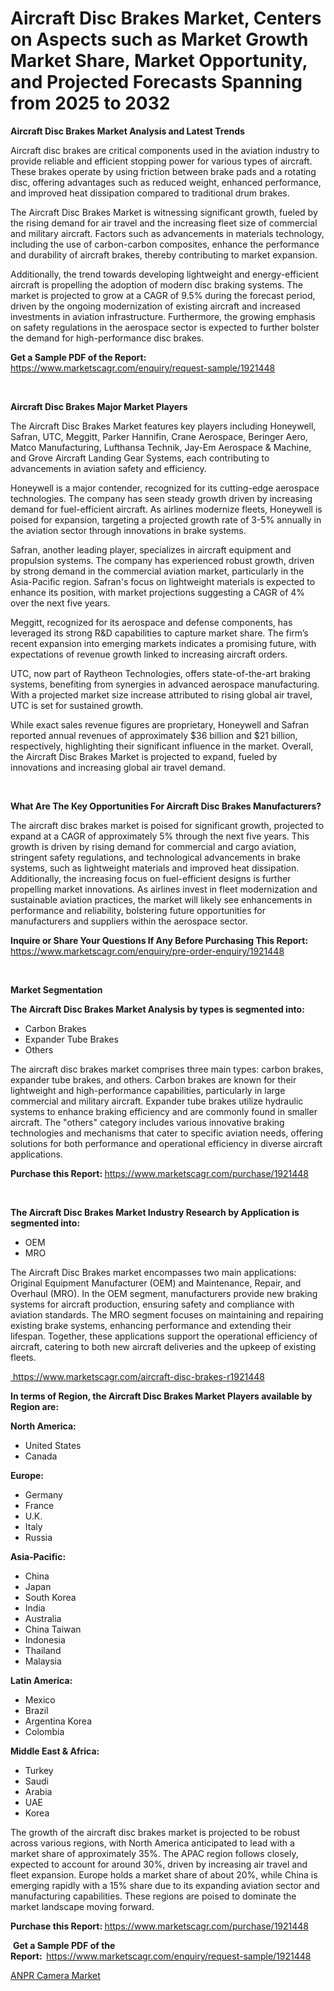 <p><h1>Aircraft Disc Brakes Market, Centers on Aspects such as Market Growth Market Share, Market Opportunity, and Projected Forecasts Spanning from 2025 to 2032</h1></p><p><strong>Aircraft Disc Brakes Market Analysis and Latest Trends</strong></p>
<p><p>Aircraft disc brakes are critical components used in the aviation industry to provide reliable and efficient stopping power for various types of aircraft. These brakes operate by using friction between brake pads and a rotating disc, offering advantages such as reduced weight, enhanced performance, and improved heat dissipation compared to traditional drum brakes. </p><p>The Aircraft Disc Brakes Market is witnessing significant growth, fueled by the rising demand for air travel and the increasing fleet size of commercial and military aircraft. Factors such as advancements in materials technology, including the use of carbon-carbon composites, enhance the performance and durability of aircraft brakes, thereby contributing to market expansion. </p><p>Additionally, the trend towards developing lightweight and energy-efficient aircraft is propelling the adoption of modern disc braking systems. The market is projected to grow at a CAGR of 9.5% during the forecast period, driven by the ongoing modernization of existing aircraft and increased investments in aviation infrastructure. Furthermore, the growing emphasis on safety regulations in the aerospace sector is expected to further bolster the demand for high-performance disc brakes.</p></p>
<p><strong>Get a Sample PDF of the Report:&nbsp;</strong> <a href="https://www.marketscagr.com/enquiry/request-sample/1921448?utm_campaign=3577&utm_medium=2&utm_source=Github&utm_content=ia&utm_term=30032025&utm_id=aircraft-disc-brakes">https://www.marketscagr.com/enquiry/request-sample/1921448</a></p>
<p>&nbsp;</p>
<p><strong>Aircraft Disc Brakes Major Market Players</strong></p>
<p><p>The Aircraft Disc Brakes Market features key players including Honeywell, Safran, UTC, Meggitt, Parker Hannifin, Crane Aerospace, Beringer Aero, Matco Manufacturing, Lufthansa Technik, Jay-Em Aerospace & Machine, and Grove Aircraft Landing Gear Systems, each contributing to advancements in aviation safety and efficiency.</p><p>Honeywell is a major contender, recognized for its cutting-edge aerospace technologies. The company has seen steady growth driven by increasing demand for fuel-efficient aircraft. As airlines modernize fleets, Honeywell is poised for expansion, targeting a projected growth rate of 3-5% annually in the aviation sector through innovations in brake systems.</p><p>Safran, another leading player, specializes in aircraft equipment and propulsion systems. The company has experienced robust growth, driven by strong demand in the commercial aviation market, particularly in the Asia-Pacific region. Safran's focus on lightweight materials is expected to enhance its position, with market projections suggesting a CAGR of 4% over the next five years.</p><p>Meggitt, recognized for its aerospace and defense components, has leveraged its strong R&D capabilities to capture market share. The firm’s recent expansion into emerging markets indicates a promising future, with expectations of revenue growth linked to increasing aircraft orders.</p><p>UTC, now part of Raytheon Technologies, offers state-of-the-art braking systems, benefiting from synergies in advanced aerospace manufacturing. With a projected market size increase attributed to rising global air travel, UTC is set for sustained growth.</p><p>While exact sales revenue figures are proprietary, Honeywell and Safran reported annual revenues of approximately $36 billion and $21 billion, respectively, highlighting their significant influence in the market. Overall, the Aircraft Disc Brakes Market is projected to expand, fueled by innovations and increasing global air travel demand.</p></p>
<p>&nbsp;</p>
<p><strong>What Are The Key Opportunities For Aircraft Disc Brakes Manufacturers?</strong></p>
<p><p>The aircraft disc brakes market is poised for significant growth, projected to expand at a CAGR of approximately 5% through the next five years. This growth is driven by rising demand for commercial and cargo aviation, stringent safety regulations, and technological advancements in brake systems, such as lightweight materials and improved heat dissipation. Additionally, the increasing focus on fuel-efficient designs is further propelling market innovations. As airlines invest in fleet modernization and sustainable aviation practices, the market will likely see enhancements in performance and reliability, bolstering future opportunities for manufacturers and suppliers within the aerospace sector.</p></p>
<p><strong>Inquire or Share Your Questions If Any Before Purchasing This Report:</strong> <a href="https://www.marketscagr.com/enquiry/pre-order-enquiry/1921448?utm_campaign=3577&utm_medium=2&utm_source=Github&utm_content=ia&utm_term=30032025&utm_id=aircraft-disc-brakes">https://www.marketscagr.com/enquiry/pre-order-enquiry/1921448</a></p>
<p>&nbsp;</p>
<p><strong>Market Segmentation</strong></p>
<p><strong>The Aircraft Disc Brakes Market Analysis by types is segmented into:</strong></p>
<p><ul><li>Carbon Brakes</li><li>Expander Tube Brakes</li><li>Others</li></ul></p>
<p><p>The aircraft disc brakes market comprises three main types: carbon brakes, expander tube brakes, and others. Carbon brakes are known for their lightweight and high-performance capabilities, particularly in large commercial and military aircraft. Expander tube brakes utilize hydraulic systems to enhance braking efficiency and are commonly found in smaller aircraft. The "others" category includes various innovative braking technologies and mechanisms that cater to specific aviation needs, offering solutions for both performance and operational efficiency in diverse aircraft applications.</p></p>
<p><strong>Purchase this Report:&nbsp;</strong><a href="https://www.marketscagr.com/purchase/1921448?utm_campaign=3577&utm_medium=2&utm_source=Github&utm_content=ia&utm_term=30032025&utm_id=aircraft-disc-brakes">https://www.marketscagr.com/purchase/1921448</a></p>
<p>&nbsp;</p>
<p><strong>The Aircraft Disc Brakes Market Industry Research by Application is segmented into:</strong></p>
<p><ul><li>OEM</li><li>MRO</li></ul></p>
<p><p>The Aircraft Disc Brakes market encompasses two main applications: Original Equipment Manufacturer (OEM) and Maintenance, Repair, and Overhaul (MRO). In the OEM segment, manufacturers provide new braking systems for aircraft production, ensuring safety and compliance with aviation standards. The MRO segment focuses on maintaining and repairing existing brake systems, enhancing performance and extending their lifespan. Together, these applications support the operational efficiency of aircraft, catering to both new aircraft deliveries and the upkeep of existing fleets.</p></p>
<p><a href="https://www.marketscagr.com/aircraft-disc-brakes-r1921448?utm_campaign=3577&utm_medium=2&utm_source=Github&utm_content=ia&utm_term=30032025&utm_id=aircraft-disc-brakes">&nbsp;https://www.marketscagr.com/aircraft-disc-brakes-r1921448</a></p>
<p><strong>In terms of Region, the Aircraft Disc Brakes Market Players available by Region are:</strong></p>
<p>
    <p> <strong> North America: </strong>
        <ul>
            <li>United States</li>
            <li>Canada</li>
        </ul>
        </p> 
    <p> <strong> Europe: </strong>
        <ul>
            <li>Germany</li>
            <li>France</li>
            <li>U.K.</li>
            <li>Italy</li>
            <li>Russia</li>
        </ul>
        </p> 
    <p> <strong> Asia-Pacific: </strong>
        <ul>
            <li>China</li>
            <li>Japan</li>
            <li>South Korea</li>
            <li>India</li>
            <li>Australia</li>
            <li>China Taiwan</li>
            <li>Indonesia</li>
            <li>Thailand</li>
            <li>Malaysia</li>
        </ul>
        </p> 
    <p> <strong> Latin America: </strong>
        <ul>
            <li>Mexico</li>
            <li>Brazil</li>
            <li>Argentina Korea</li>
            <li>Colombia</li>
        </ul>
        </p> 
    <p> <strong> Middle East & Africa: </strong>
        <ul>
            <li>Turkey</li>
            <li>Saudi</li>
            <li>Arabia</li>
            <li>UAE</li>
            <li>Korea</li>
        </ul>
    </p>
    </p>
<p><p>The growth of the aircraft disc brakes market is projected to be robust across various regions, with North America anticipated to lead with a market share of approximately 35%. The APAC region follows closely, expected to account for around 30%, driven by increasing air travel and fleet expansion. Europe holds a market share of about 20%, while China is emerging rapidly with a 15% share due to its expanding aviation sector and manufacturing capabilities. These regions are poised to dominate the market landscape moving forward.</p></p>
<p><strong>Purchase this Report: </strong><a href="https://www.marketscagr.com/purchase/1921448?utm_campaign=3577&utm_medium=2&utm_source=Github&utm_content=ia&utm_term=30032025&utm_id=aircraft-disc-brakes">https://www.marketscagr.com/purchase/1921448</a></p>
<p>&nbsp;<strong>Get a Sample PDF of the Report:&nbsp;&nbsp;</strong><a href="https://www.marketscagr.com/enquiry/request-sample/1921448?utm_campaign=3577&utm_medium=2&utm_source=Github&utm_content=ia&utm_term=30032025&utm_id=aircraft-disc-brakes">https://www.marketscagr.com/enquiry/request-sample/1921448</a></p>
<p><strong></strong></p>
<p><p><a href="https://github.com/jhoonatsev/Market-Research-Report-List-1/blob/main/anpr-camera-market.md?utm_campaign=3577&utm_medium=2&utm_source=Github&utm_content=ia&utm_term=30032025&utm_id=aircraft-disc-brakes">ANPR Camera Market</a></p></p>